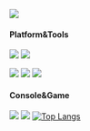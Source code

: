 [![](https://count.getloli.com/get/@gungim?theme=gelbooru)](https://count.getloli.com)

#### Platform&Tools
[![](https://img.shields.io/badge/Windows-10-2376bc?style=flat-square&logo=windows&logoColor=ffffff)](https://www.microsoft.com/windows/get-windows-10)
[![](https://img.shields.io/badge/IDE-Neovim-green?style=flat-square&logo=neovim&logoColor=ffffff)](https://neovim.io/)

[![](https://img.shields.io/badge/-React.js-111111?style=flat-square&logo=react&logoColor=61dafb)](https://reactjs.org/)
[![](https://img.shields.io/badge/-Node.js-43853d?style=flat-square&logo=node.js&logoColor=ffffff)](https://nodejs.org/)
[![](https://img.shields.io/badge/-tailwind%20css-1E293B?style=flat-square&logo=tailwind-css&logoColor=61dafb)](https://tailwindcss.com/)

#### Console&Game
![](https://img.shields.io/badge/-Nintendo%20Switch-e60012?style=flat-square&logo=nintendo%20switch&logoColor=ffffff)
[![](https://img.shields.io/badge/Steam-171a21?style=flat-square&logo=steam&logoColor=ffffff)](https://steamcommunity.com/id/isXiaoLin)
[![Top Langs](https://github-readme-stats.vercel.app/api/top-langs/?username=gungim&hide=php)](https://github.com/gungim)
